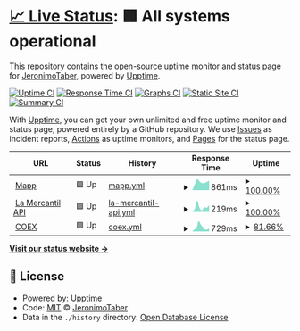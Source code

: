 # [📈 Live Status](https://JeronimoTaber.github.io/upptimeMapp): <!--live status--> **🟩 All systems operational**

This repository contains the open-source uptime monitor and status page for [JeronimoTaber](https://JeronimoTaber.github.io/upptimeMapp), powered by [Upptime](https://github.com/upptime/upptime).

[![Uptime CI](https://github.com/JeronimoTaber/upptimeMapp/workflows/Uptime%20CI/badge.svg)](https://github.com/JeronimoTaber/upptimeMapp/actions?query=workflow%3A%22Uptime+CI%22)
[![Response Time CI](https://github.com/JeronimoTaber/upptimeMapp/workflows/Response%20Time%20CI/badge.svg)](https://github.com/JeronimoTaber/upptimeMapp/actions?query=workflow%3A%22Response+Time+CI%22)
[![Graphs CI](https://github.com/JeronimoTaber/upptimeMapp/workflows/Graphs%20CI/badge.svg)](https://github.com/JeronimoTaber/upptimeMapp/actions?query=workflow%3A%22Graphs+CI%22)
[![Static Site CI](https://github.com/JeronimoTaber/upptimeMapp/workflows/Static%20Site%20CI/badge.svg)](https://github.com/JeronimoTaber/upptimeMapp/actions?query=workflow%3A%22Static+Site+CI%22)
[![Summary CI](https://github.com/JeronimoTaber/upptimeMapp/workflows/Summary%20CI/badge.svg)](https://github.com/JeronimoTaber/upptimeMapp/actions?query=workflow%3A%22Summary+CI%22)

With [Upptime](https://upptime.js.org), you can get your own unlimited and free uptime monitor and status page, powered entirely by a GitHub repository. We use [Issues](https://github.com/JeronimoTaber/upptimeMapp/issues) as incident reports, [Actions](https://github.com/JeronimoTaber/upptimeMapp/actions) as uptime monitors, and [Pages](https://JeronimoTaber.github.io/upptimeMapp) for the status page.

<!--start: status pages-->
<!-- This summary is generated by Upptime (https://github.com/upptime/upptime) -->
<!-- Do not edit this manually, your changes will be overwritten -->
<!-- prettier-ignore -->
| URL | Status | History | Response Time | Uptime |
| --- | ------ | ------- | ------------- | ------ |
| <img alt="" src="https://icons.duckduckgo.com/ip3/www.mapp.com.ar.ico" height="13"> [Mapp](https://www.mapp.com.ar/upptime.html) | 🟩 Up | [mapp.yml](https://github.com/JeronimoTaber/upptimeMapp/commits/HEAD/history/mapp.yml) | <details><summary><img alt="Response time graph" src="./graphs/mapp/response-time-week.png" height="20"> 861ms</summary><br><a href="https://JeronimoTaber.github.io/upptimeMapp/history/mapp"><img alt="Response time 1034" src="https://img.shields.io/endpoint?url=https%3A%2F%2Fraw.githubusercontent.com%2FJeronimoTaber%2FupptimeMapp%2FHEAD%2Fapi%2Fmapp%2Fresponse-time.json"></a><br><a href="https://JeronimoTaber.github.io/upptimeMapp/history/mapp"><img alt="24-hour response time 1001" src="https://img.shields.io/endpoint?url=https%3A%2F%2Fraw.githubusercontent.com%2FJeronimoTaber%2FupptimeMapp%2FHEAD%2Fapi%2Fmapp%2Fresponse-time-day.json"></a><br><a href="https://JeronimoTaber.github.io/upptimeMapp/history/mapp"><img alt="7-day response time 861" src="https://img.shields.io/endpoint?url=https%3A%2F%2Fraw.githubusercontent.com%2FJeronimoTaber%2FupptimeMapp%2FHEAD%2Fapi%2Fmapp%2Fresponse-time-week.json"></a><br><a href="https://JeronimoTaber.github.io/upptimeMapp/history/mapp"><img alt="30-day response time 1167" src="https://img.shields.io/endpoint?url=https%3A%2F%2Fraw.githubusercontent.com%2FJeronimoTaber%2FupptimeMapp%2FHEAD%2Fapi%2Fmapp%2Fresponse-time-month.json"></a><br><a href="https://JeronimoTaber.github.io/upptimeMapp/history/mapp"><img alt="1-year response time 1034" src="https://img.shields.io/endpoint?url=https%3A%2F%2Fraw.githubusercontent.com%2FJeronimoTaber%2FupptimeMapp%2FHEAD%2Fapi%2Fmapp%2Fresponse-time-year.json"></a></details> | <details><summary><a href="https://JeronimoTaber.github.io/upptimeMapp/history/mapp">100.00%</a></summary><a href="https://JeronimoTaber.github.io/upptimeMapp/history/mapp"><img alt="All-time uptime 99.92%" src="https://img.shields.io/endpoint?url=https%3A%2F%2Fraw.githubusercontent.com%2FJeronimoTaber%2FupptimeMapp%2FHEAD%2Fapi%2Fmapp%2Fuptime.json"></a><br><a href="https://JeronimoTaber.github.io/upptimeMapp/history/mapp"><img alt="24-hour uptime 100.00%" src="https://img.shields.io/endpoint?url=https%3A%2F%2Fraw.githubusercontent.com%2FJeronimoTaber%2FupptimeMapp%2FHEAD%2Fapi%2Fmapp%2Fuptime-day.json"></a><br><a href="https://JeronimoTaber.github.io/upptimeMapp/history/mapp"><img alt="7-day uptime 100.00%" src="https://img.shields.io/endpoint?url=https%3A%2F%2Fraw.githubusercontent.com%2FJeronimoTaber%2FupptimeMapp%2FHEAD%2Fapi%2Fmapp%2Fuptime-week.json"></a><br><a href="https://JeronimoTaber.github.io/upptimeMapp/history/mapp"><img alt="30-day uptime 99.84%" src="https://img.shields.io/endpoint?url=https%3A%2F%2Fraw.githubusercontent.com%2FJeronimoTaber%2FupptimeMapp%2FHEAD%2Fapi%2Fmapp%2Fuptime-month.json"></a><br><a href="https://JeronimoTaber.github.io/upptimeMapp/history/mapp"><img alt="1-year uptime 99.92%" src="https://img.shields.io/endpoint?url=https%3A%2F%2Fraw.githubusercontent.com%2FJeronimoTaber%2FupptimeMapp%2FHEAD%2Fapi%2Fmapp%2Fuptime-year.json"></a></details>
| <img alt="" src="https://icons.duckduckgo.com/ip3/api.mercantilandina.com.ar.ico" height="13"> [La Mercantil API](https://api.mercantilandina.com.ar/) | 🟩 Up | [la-mercantil-api.yml](https://github.com/JeronimoTaber/upptimeMapp/commits/HEAD/history/la-mercantil-api.yml) | <details><summary><img alt="Response time graph" src="./graphs/la-mercantil-api/response-time-week.png" height="20"> 219ms</summary><br><a href="https://JeronimoTaber.github.io/upptimeMapp/history/la-mercantil-api"><img alt="Response time 246" src="https://img.shields.io/endpoint?url=https%3A%2F%2Fraw.githubusercontent.com%2FJeronimoTaber%2FupptimeMapp%2FHEAD%2Fapi%2Fla-mercantil-api%2Fresponse-time.json"></a><br><a href="https://JeronimoTaber.github.io/upptimeMapp/history/la-mercantil-api"><img alt="24-hour response time 290" src="https://img.shields.io/endpoint?url=https%3A%2F%2Fraw.githubusercontent.com%2FJeronimoTaber%2FupptimeMapp%2FHEAD%2Fapi%2Fla-mercantil-api%2Fresponse-time-day.json"></a><br><a href="https://JeronimoTaber.github.io/upptimeMapp/history/la-mercantil-api"><img alt="7-day response time 219" src="https://img.shields.io/endpoint?url=https%3A%2F%2Fraw.githubusercontent.com%2FJeronimoTaber%2FupptimeMapp%2FHEAD%2Fapi%2Fla-mercantil-api%2Fresponse-time-week.json"></a><br><a href="https://JeronimoTaber.github.io/upptimeMapp/history/la-mercantil-api"><img alt="30-day response time 249" src="https://img.shields.io/endpoint?url=https%3A%2F%2Fraw.githubusercontent.com%2FJeronimoTaber%2FupptimeMapp%2FHEAD%2Fapi%2Fla-mercantil-api%2Fresponse-time-month.json"></a><br><a href="https://JeronimoTaber.github.io/upptimeMapp/history/la-mercantil-api"><img alt="1-year response time 246" src="https://img.shields.io/endpoint?url=https%3A%2F%2Fraw.githubusercontent.com%2FJeronimoTaber%2FupptimeMapp%2FHEAD%2Fapi%2Fla-mercantil-api%2Fresponse-time-year.json"></a></details> | <details><summary><a href="https://JeronimoTaber.github.io/upptimeMapp/history/la-mercantil-api">100.00%</a></summary><a href="https://JeronimoTaber.github.io/upptimeMapp/history/la-mercantil-api"><img alt="All-time uptime 99.89%" src="https://img.shields.io/endpoint?url=https%3A%2F%2Fraw.githubusercontent.com%2FJeronimoTaber%2FupptimeMapp%2FHEAD%2Fapi%2Fla-mercantil-api%2Fuptime.json"></a><br><a href="https://JeronimoTaber.github.io/upptimeMapp/history/la-mercantil-api"><img alt="24-hour uptime 100.00%" src="https://img.shields.io/endpoint?url=https%3A%2F%2Fraw.githubusercontent.com%2FJeronimoTaber%2FupptimeMapp%2FHEAD%2Fapi%2Fla-mercantil-api%2Fuptime-day.json"></a><br><a href="https://JeronimoTaber.github.io/upptimeMapp/history/la-mercantil-api"><img alt="7-day uptime 100.00%" src="https://img.shields.io/endpoint?url=https%3A%2F%2Fraw.githubusercontent.com%2FJeronimoTaber%2FupptimeMapp%2FHEAD%2Fapi%2Fla-mercantil-api%2Fuptime-week.json"></a><br><a href="https://JeronimoTaber.github.io/upptimeMapp/history/la-mercantil-api"><img alt="30-day uptime 99.92%" src="https://img.shields.io/endpoint?url=https%3A%2F%2Fraw.githubusercontent.com%2FJeronimoTaber%2FupptimeMapp%2FHEAD%2Fapi%2Fla-mercantil-api%2Fuptime-month.json"></a><br><a href="https://JeronimoTaber.github.io/upptimeMapp/history/la-mercantil-api"><img alt="1-year uptime 99.89%" src="https://img.shields.io/endpoint?url=https%3A%2F%2Fraw.githubusercontent.com%2FJeronimoTaber%2FupptimeMapp%2FHEAD%2Fapi%2Fla-mercantil-api%2Fuptime-year.json"></a></details>
| <img alt="" src="https://icons.duckduckgo.com/ip3/www.coex.com.ar.ico" height="13"> [COEX](https://www.coex.com.ar/upptime.html) | 🟩 Up | [coex.yml](https://github.com/JeronimoTaber/upptimeMapp/commits/HEAD/history/coex.yml) | <details><summary><img alt="Response time graph" src="./graphs/coex/response-time-week.png" height="20"> 729ms</summary><br><a href="https://JeronimoTaber.github.io/upptimeMapp/history/coex"><img alt="Response time 872" src="https://img.shields.io/endpoint?url=https%3A%2F%2Fraw.githubusercontent.com%2FJeronimoTaber%2FupptimeMapp%2FHEAD%2Fapi%2Fcoex%2Fresponse-time.json"></a><br><a href="https://JeronimoTaber.github.io/upptimeMapp/history/coex"><img alt="24-hour response time 466" src="https://img.shields.io/endpoint?url=https%3A%2F%2Fraw.githubusercontent.com%2FJeronimoTaber%2FupptimeMapp%2FHEAD%2Fapi%2Fcoex%2Fresponse-time-day.json"></a><br><a href="https://JeronimoTaber.github.io/upptimeMapp/history/coex"><img alt="7-day response time 729" src="https://img.shields.io/endpoint?url=https%3A%2F%2Fraw.githubusercontent.com%2FJeronimoTaber%2FupptimeMapp%2FHEAD%2Fapi%2Fcoex%2Fresponse-time-week.json"></a><br><a href="https://JeronimoTaber.github.io/upptimeMapp/history/coex"><img alt="30-day response time 774" src="https://img.shields.io/endpoint?url=https%3A%2F%2Fraw.githubusercontent.com%2FJeronimoTaber%2FupptimeMapp%2FHEAD%2Fapi%2Fcoex%2Fresponse-time-month.json"></a><br><a href="https://JeronimoTaber.github.io/upptimeMapp/history/coex"><img alt="1-year response time 872" src="https://img.shields.io/endpoint?url=https%3A%2F%2Fraw.githubusercontent.com%2FJeronimoTaber%2FupptimeMapp%2FHEAD%2Fapi%2Fcoex%2Fresponse-time-year.json"></a></details> | <details><summary><a href="https://JeronimoTaber.github.io/upptimeMapp/history/coex">81.66%</a></summary><a href="https://JeronimoTaber.github.io/upptimeMapp/history/coex"><img alt="All-time uptime 98.35%" src="https://img.shields.io/endpoint?url=https%3A%2F%2Fraw.githubusercontent.com%2FJeronimoTaber%2FupptimeMapp%2FHEAD%2Fapi%2Fcoex%2Fuptime.json"></a><br><a href="https://JeronimoTaber.github.io/upptimeMapp/history/coex"><img alt="24-hour uptime 100.00%" src="https://img.shields.io/endpoint?url=https%3A%2F%2Fraw.githubusercontent.com%2FJeronimoTaber%2FupptimeMapp%2FHEAD%2Fapi%2Fcoex%2Fuptime-day.json"></a><br><a href="https://JeronimoTaber.github.io/upptimeMapp/history/coex"><img alt="7-day uptime 81.66%" src="https://img.shields.io/endpoint?url=https%3A%2F%2Fraw.githubusercontent.com%2FJeronimoTaber%2FupptimeMapp%2FHEAD%2Fapi%2Fcoex%2Fuptime-week.json"></a><br><a href="https://JeronimoTaber.github.io/upptimeMapp/history/coex"><img alt="30-day uptime 95.63%" src="https://img.shields.io/endpoint?url=https%3A%2F%2Fraw.githubusercontent.com%2FJeronimoTaber%2FupptimeMapp%2FHEAD%2Fapi%2Fcoex%2Fuptime-month.json"></a><br><a href="https://JeronimoTaber.github.io/upptimeMapp/history/coex"><img alt="1-year uptime 98.35%" src="https://img.shields.io/endpoint?url=https%3A%2F%2Fraw.githubusercontent.com%2FJeronimoTaber%2FupptimeMapp%2FHEAD%2Fapi%2Fcoex%2Fuptime-year.json"></a></details>

<!--end: status pages-->

[**Visit our status website →**](https://JeronimoTaber.github.io/upptimeMapp)

## 📄 License

- Powered by: [Upptime](https://github.com/upptime/upptime)
- Code: [MIT](./LICENSE) © [JeronimoTaber](https://JeronimoTaber.github.io/upptimeMapp)
- Data in the `./history` directory: [Open Database License](https://opendatacommons.org/licenses/odbl/1-0/)

